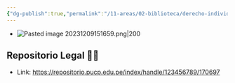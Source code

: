 ```yaml
---
{"dg-publish":true,"permalink":"/11-areas/02-biblioteca/derecho-individual-del-trabajo-en-el-peru/","noteIcon":""}
---
```


- ![Pasted image 20231209151659.png|200](/img/user/10%20Entrada%20%F0%9F%9B%92/%F0%9F%92%BE%20Adjuntos/Pasted%20image%2020231209151659.png)
## Repositorio Legal 🤸‍♂️
- Link: https://repositorio.pucp.edu.pe/index/handle/123456789/170697
